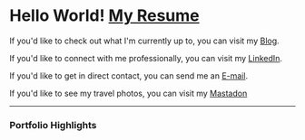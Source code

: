 # Hello World!    [My Resume](https://resume.ml/)

If you'd like to check out what I'm currently up to, you can visit my [Blog](https://mai-gh.github.io/blog/).

If you'd like to connect with me professionally, you can visit my [LinkedIn](https://www.linkedin.com/in/maiatwell/).

If you'd like to get in direct contact, you can send me an [E-mail](mailto:jea989@gmail.com?subject=I%20found%20your%20github%20page&body=Hi%20Mai!).

If you'd like to see my travel photos, you can visit my [Mastadon](https://todon.eu/@mai)

- - - 

### Portfolio Highlights

